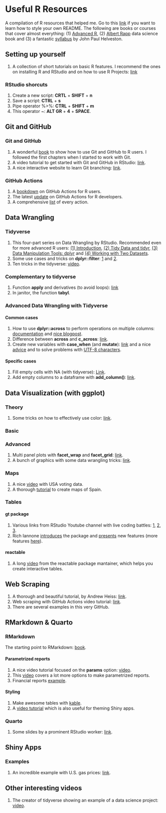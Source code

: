 # Useful R Resources
A compilation of R resources that helped me. Go to this [link](https://docs.github.com/es/get-started/writing-on-github/getting-started-with-writing-and-formatting-on-github/basic-writing-and-formatting-syntax) if you want to learn how to style your own README.
The following are books or courses that cover almost everything: (1) [Advanced R](https://adv-r.hadley.nz/), (2) [Albert Rapp](https://yards.albert-rapp.de/index.html) data science book and (3) a fantastic [syllabus](https://eda.seas.gwu.edu/2022-Fall/schedule.html) by John Paul Helveston.

## Setting up yourself
1. A collection of short tutorials on basic R features. I recommend the ones on installing R and RStudio and on how to use R Projects: [link](https://alexd106.github.io/intro2R/howto.html#rstudio_proj-vid)

### RStudio shorcuts
1. Create a new script: **CRTL** + **SHIFT** + **n**
2. Save a script: **CTRL** + **s**
3. Pipe operator %>%: **CTRL** + **SHIFT** + **m**
4. This operator ~: **ALT GR** + **4** + **SPACE**.

## Git and GitHub

### Git and GitHub
1. A wonderful [book](https://happygitwithr.com/index.html) to show how to use Git and GitHub to R users. I followed the first chapters when I started to work with Git.
2. A video tutorial to get started with Git and GitHub in RStudio: [link](https://www.youtube.com/watch?v=jN6tvgt3GK8).
3. A nice interactive website to learn Git branching: [link](https://learngitbranching.js.org/?locale=es_ES).

### GitHub Actions
1. A [bookdown](https://orchid00.github.io/actions_sandbox/) on GitHub Actions for R users.
2. The latest [update](https://www.tidyverse.org/blog/2022/06/actions-2-0-0/) on GitHub Actions for R developers.
3. A comprehensive [list](https://github.com/r-lib/actions) of every action.

## Data Wrangling

### Tidyverse
1. This four-part series on Data Wrangling by RStudio. Recommended even for more advanced R users: [(1) Introduction](https://www.youtube.com/watch?v=jOd65mR1zfw), [(2) Tidy Data and tidyr](https://www.youtube.com/watch?v=1ELALQlO-yM), [(3) Data Manipulation Tools: dplyr](https://www.youtube.com/watch?v=Zc_ufg4uW4U&t=393s) and [(4) Working with Two Datasets](https://www.youtube.com/watch?v=AuBgYDCg1Cg).
2. Some use cases and tricks on **dplyr::filter**: [1](https://sebastiansauer.github.io/dplyr_filter/) and [2](https://blog.exploratory.io/filter-data-with-dplyr-76cf5f1a258e).
3. Ten tricks in the tidyverse: [video](https://www.youtube.com/watch?v=NDHSBUN_rVU).

### Complementary to tidyverse
1. Function **apply** and derivatives (to avoid loops): [link](https://www.guru99.com/r-apply-sapply-tapply.html)
2. In janitor, the function **tabyl**.

### Advanced Data Wrangling with Tidyverse

#### Common cases
1. How to use **dplyr::across** to perform operations on multiple columns: [documentation](https://dplyr.tidyverse.org/articles/colwise.html#if-_at-_all) and [nice blogpost](https://willhipson.netlify.app/post/dplyr_across/dplyr_across/).
2. Difference between **across** and **c_across**: [link](https://community.rstudio.com/t/when-to-use-c-across-instead-of-across/74582).
3. Create new variables with **case_when** (and **mutate**): [link](https://www.statology.org/conditional-mutating-r/) and a nice [advice](https://stackoverflow.com/questions/39257820/keep-value-if-not-in-case-when-statement) and to solve problems with [UTF-8 characters](https://stackoverflow.com/questions/52007491/how-to-find-french-utf-8-accent-character-in-r-with-the-simple-character-using-s). 

#### Specific cases
1. Fill empty cells with NA (with tidyverse): [Link](https://www.codingprof.com/3-ways-to-replace-blanks-with-nas-in-r-examples/).
2. Add empty columns to a dataframe with **add_column()**: [link](https://www.marsja.se/how-to-add-an-empty-column-to-dataframe-in-r-with-tibble/).

## Data Visualization (with ggplot)

### Theory
1. Some tricks on how to effectively use color: [link](https://albert-rapp.de/posts/ggplot2-tips/07_four_ways_colors_more_efficiently/07_four_ways_colors_more_efficiently.html).

### Basic

### Advanced
1. Multi panel plots with **facet_wrap** and **facet_grid**: [link](http://zevross.com/blog/2019/04/02/easy-multi-panel-plots-in-r-using-facet_wrap-and-facet_grid-from-ggplot2/).
2. A bunch of graphics with some data wrangling tricks: [link](https://www.brodrigues.co/blog/2020-04-12-basic_ggplot2/).

### Maps
1. A nice [video](https://www.youtube.com/watch?v=D5OBWBM5kwk) with USA voting data.
2. A thorough [tutorial](https://www.modeldifferently.com/2020/10/como-dibujar-mapas-en-r/) to create maps of Spain.

### Tables

#### gt package

1. Various links from RStudio Youtube channel with live coding battles: [1](https://www.youtube.com/watch?v=-c_PUee8Cu0), [2](youtube.com/watch?v=sRxdutTgyDE), [3](https://www.youtube.com/watch?v=tIB_N0nUfNs).
2. Rich Iannone [introduces](https://www.youtube.com/watch?v=z0UGmMOxl-c) the package and [presents](https://www.youtube.com/watch?v=F5TV9uWCJps) new features (more features [here](https://www.youtube.com/watch?v=QbcAX3ayyzk)).

#### reactable
1. A long [video](https://www.youtube.com/watch?v=Qn6ojMkQFNw) from the reactable package mantainer, which helps you create interactive tables.

## Web Scraping
1. A thorough and beautiful tutorial, by Andrew Heiss: [link](https://talks.andrewheiss.com/2022-seacen/presentation/#/title-slide).
2. Web scraping with GitHub Actions video tutorial: [link](https://www.youtube.com/watch?v=N3NrWMxeeJQ).
3. There are several examples in this very GitHub.

## RMarkdown & Quarto

### RMarkdown
The starting point to RMarkdown: [book](https://bookdown.org/yihui/rmarkdown/).

#### Parametrized reports
1. A nice video tutorial focused on the **params** option: [video](https://www.youtube.com/watch?v=oFKb8WYDLB0&t=613s).
2. This [video](https://www.youtube.com/watch?v=DkQEpqySylc) covers a lot more options to make parametrized reports.
3. Financial reports [example](https://www.youtube.com/watch?v=JsaGSrM8aZ0).

#### Styling
1. Make awesome tables with [kable](https://cran.r-project.org/web/packages/kableExtra/vignettes/awesome_table_in_pdf.pdf).
2. A [video tutorial](https://www.youtube.com/watch?v=z-uFVfsaVzc) which is also useful for theming Shiny apps.

### Quarto
1. Some slides by a prominent RStudio worker: [link](https://thomasmock.quarto.pub/reports-presentations/#/title-slide).

## Shiny Apps

### Examples
1. An incredible example with U.S. gas prices: [link](https://github.com/kcuilla/USgasprices).

## Other interesting videos
1. The creator of tidyverse showing an example of a data science project: [video](https://www.youtube.com/watch?v=go5Au01Jrvs).
